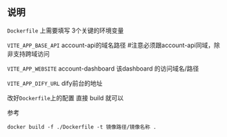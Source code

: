 ## 说明
`Dockerfile` 上需要填写 3个关键的环境变量


`VITE_APP_BASE_API` account-api的域名路径  #注意必须跟account-api同域，除非支持跨域访问

`VITE_APP_WEBSITE` account-dashboard 该dashboard 的访问域名/路径

`VITE_APP_DIFY_URL`  dify前台的地址


改好`Dockerfile`上的配置 直接 build 就可以

参考
```
docker build -f ./Dockerfile -t 镜像路径/镜像名称 .
```